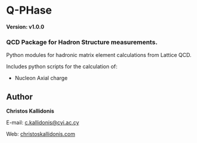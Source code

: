 # Q-PHase 
**Version: v1.0.0**

### QCD Package for Hadron Structure measurements.

Python modules for hadronic matrix element calculations from Lattice QCD.

Includes python scripts for the calculation of:
 * Nucleon Axial charge

## Author
**Christos Kallidonis**

E-mail: c.kallidonis@cyi.ac.cy

Web: [christoskallidonis.com](http://christoskallidonis.com)

